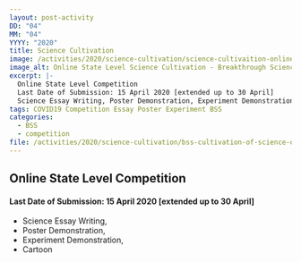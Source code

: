 ```yaml
---
layout: post-activity
DD: "04"
MM: "04"
YYYY: "2020"
title: Science Cultivation
image: /activities/2020/science-cultivation/science-cultivaition-online-state-level-competition-bss.jpg
image_alt: Online State Level Science Cultivation - Breakthrough Science Society 2020
excerpt: |-
  Online State Level Competition
  Last Date of Submission: 15 April 2020 [extended up to 30 April]
  Science Essay Writing, Poster Demonstration, Experiment Demonstration, Cartoon
tags: COVID19 Competition Essay Poster Experiment BSS
categories:
  - BSS
  - competition
file: /activities/2020/science-cultivation/bss-cultivation-of-science-online-competition-2020.pdf
---
```

## **Online State Level Competition** 

#### **Last Date of Submission:** 15 April 2020 **\[extended up to 30 April]** 

* Science Essay Writing, 
* Poster Demonstration, 
* Experiment Demonstration, 
* Cartoon